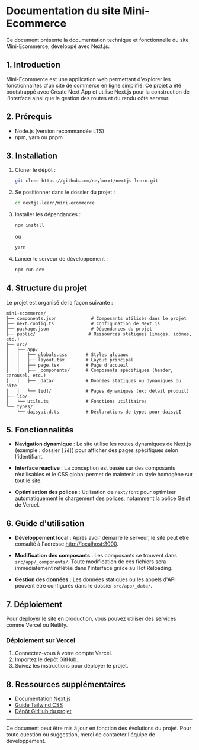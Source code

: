 # Documentation du site Mini-Ecommerce

Ce document présente la documentation technique et fonctionnelle du site Mini-Ecommerce, développé avec Next.js.

## 1. Introduction

Mini-Ecommerce est une application web permettant d'explorer les fonctionnalités d'un site de commerce en ligne simplifié. Ce projet a été bootstrappé avec Create Next App et utilise Next.js pour la construction de l'interface ainsi que la gestion des routes et du rendu côté serveur.

## 2. Prérequis

- Node.js (version recommandée LTS)
- npm, yarn ou pnpm

## 3. Installation

1. Cloner le dépôt :
   ```bash
   git clone https://github.com/neylorxt/nextjs-learn.git
   ```
2. Se positionner dans le dossier du projet :
   ```bash
   cd nextjs-learn/mini-ecommerce
   ```
3. Installer les dépendances :
   ```bash
   npm install
   ```
   ou
   ```bash
   yarn
   ```
4. Lancer le serveur de développement :
   ```bash
   npm run dev
   ```

## 4. Structure du projet

Le projet est organisé de la façon suivante :

```
mini-ecommerce/
├── components.json             # Composants utilisés dans le projet
├── next.config.ts              # Configuration de Next.js
├── package.json                # Dépendances du projet
├── public/                    # Ressources statiques (images, icônes, etc.)
├── src/
│   ├── app/
│   │   ├── globals.css       # Styles globaux
│   │   ├── layout.tsx        # Layout principal
│   │   ├── page.tsx          # Page d'accueil
│   │   ├── _components/      # Composants spécifiques (header, carousel, etc.)
│   │   ├── _data/            # Données statiques ou dynamiques du site
│   │   └── [id]/             # Pages dynamiques (ex: détail produit)
├── lib/
│   └── utils.ts              # Fonctions utilitaires
└── types/
    └── daisyui.d.ts          # Déclarations de types pour daisyUI
```

## 5. Fonctionnalités

- **Navigation dynamique** : Le site utilise les routes dynamiques de Next.js (exemple : dossier `[id]`) pour afficher des pages spécifiques selon l'identifiant.

- **Interface réactive** : La conception est basée sur des composants réutilisables et le CSS global permet de maintenir un style homogène sur tout le site.

- **Optimisation des polices** : Utilisation de `next/font` pour optimiser automatiquement le chargement des polices, notamment la police Geist de Vercel.

## 6. Guide d'utilisation

- **Développement local** : Après avoir démarré le serveur, le site peut être consulté à l'adresse [http://localhost:3000](http://localhost:3000).

- **Modification des composants** : Les composants se trouvent dans `src/app/_components/`. Toute modification de ces fichiers sera immédiatement reflétée dans l'interface grâce au Hot Reloading.

- **Gestion des données** : Les données statiques ou les appels d'API peuvent être configurés dans le dossier `src/app/_data/`.

## 7. Déploiement

Pour déployer le site en production, vous pouvez utiliser des services comme Vercel ou Netlify.

### Déploiement sur Vercel

1. Connectez-vous à votre compte Vercel.
2. Importez le dépôt GitHub.
3. Suivez les instructions pour déployer le projet.

## 8. Ressources supplémentaires

- [Documentation Next.js](https://nextjs.org/docs)
- [Guide Tailwind CSS](https://tailwindcss.com/docs)
- [Dépôt GitHub du projet](https://github.com/neylorxt/nextjs-learn)

---

Ce document peut être mis à jour en fonction des évolutions du projet. Pour toute question ou suggestion, merci de contacter l'équipe de développement.

